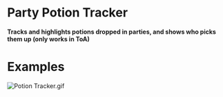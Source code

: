 # Party Potion Tracker
**Tracks and highlights potions dropped in parties, and shows who picks them up (only works in ToA)**

# Examples

![Potion Tracker.gif](../Potion%20Tracker.gif)